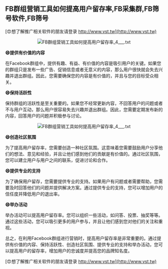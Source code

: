 ## **FB群组营销工具如何提高用户留存率,FB采集群,FB筛号软件,FB筛号**

[😍想了解推广相关软件的朋友请登录 http://www.vst.tw](http://www.vst.tw)

 <center><img src="https://vst.tw/MP4/tuiguang/png/3.png" alt="FB群组营销工具如何提高用户留存率_4___.txt"></center>

**😄提供有价值的内容**

在Facebook群组中，提供有趣、有益、有价值的内容是吸引用户的关键。如果您的群组只是发布一些广告、促销信息或者无意义的内容，那么用户很快就会失去兴趣并退出群组。因此，您需要确保您的内容是有价值的，并且与您的目标受众相关。

**😄保持活跃性**

保持群组的活跃性是至关重要的。如果您不经常更新内容，不回答用户的问题或者不与用户互动，那么用户很容易失去兴趣并退出群组。因此，您需要定期发布新的内容，回答用户的问题并积极参与讨论。

 <center><img src="https://vst.tw/MP4/tuiguang/png/8.png" alt="FB群组营销工具如何提高用户留存率_4___.txt"></center>

**😄创造社区氛围**

为了提高用户留存率，您需要创造一种社区氛围。这意味着您需要鼓励用户分享他们的想法、意见和经验，并且让他们感到他们的贡献是有价值的。通过社区氛围，您可以建立用户与用户之间的联系，促进讨论和合作。

**😄提供专业的支持**

为了确保用户留存，您需要提供专业的支持。如果用户有问题或者需要帮助，您需要及时回答他们的问题并提供解决方案。通过提供专业的支持，您可以增加用户的信任度并降低用户的退出率。

**😄举办活动**

举办活动可以提高用户留存率。您可以组织一些活动，如问答、投票、抽奖等等。通过这些活动，您可以吸引更多的用户参与，并且让他们感到您对他们的关注和重视。

总之，在利用Facebook群组进行营销时，提高用户留存率是非常重要的。通过提供有价值的内容、保持活跃性、创造社区氛围、提供专业的支持和举办活动，您可以提高用户的留存率，增加用户的忠诚度并提高您的品牌知名度。

[😍想了解推广相关软件的朋友请登录 http://www.vst.tw](http://www.vst.tw)



